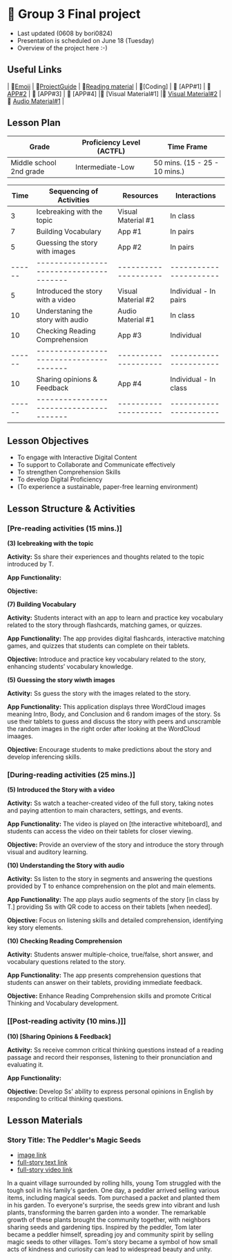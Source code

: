 # 📙 Group 3 Final project 
+ Last updated (0608 by bori0824)
+ Presentation is scheduled on June 18 (Tuesday)
+ Overview of the project here :-)

## Useful Links
| 🔸[Emoji](https://gist.github.com/rxaviers/7360908) | 🔸[ProjectGuide](https://github.com/MK316/Spring2024/blob/main/DLTESOL/project/README.md) | 🔸[Reading material](https://raw.githubusercontent.com/MK316/Spring2024/main/DLTESOL/project/story03.txt) | 🔸[Coding] | 🔸 [APP#1] | 🔸 [APP#2](https://bori0824-ImageUnscrambling.hf.space) | 🔸 [APP#3] | 🔸 [APP#4] |🔸 [Visual Material#1] |🔸 [Visual Material#2](https://ai.invideo.io/watch/O5Q4fOeVnoH) |🔸 [Audio Material#1](https://bori0824-multitts.hf.space) |

## Lesson Plan

|             Grade            |     Proficiency Level (ACTFL)     |              Time Frame             |
|------------------------------|-----------------------------------|-------------------------------------|
|   Middle school 2nd grade    |         Intermediate-Low          |   50 mins.   (15 - 25 - 10 mins.)   |


|  Time |        Sequencing of Activities       |     Resources      |      Interactions     |
|-------|---------------------------------------|--------------------| ----------------------|
|   3   |       Icebreaking with the topic      | Visual Material #1 |        In class       |
|   7   |         Building Vocabulary           |        App #1      |        In pairs       |     
|   5   |    Guessing the story with images     |        App #2      |        In pairs       |  
|------ |---------------------------------------|--------------------| ----------------------|   
|   5   |   Introduced the story with a video   | Visual Material #2 | Individual - In pairs |
|  10   |   Understaning the story with audio   |  Audio Material #1 |        In class       |     
|  10   |    Checking Reading Comprehension     |        App #3      |       Individual      | 
|------ |---------------------------------------|--------------------| ----------------------|   
|  10   |     Sharing opinions & Feedback       |        App #4      | Individual - In class |     
|------ |---------------------------------------|--------------------| ----------------------| 

## Lesson Objectives 
+ To engage with Interactive Digital Content
+ To support to Collaborate and Communicate effectively
+ To strengthen Comprehension Skills
+ To develop Digital Proficiency
+ (To experience a sustainable, paper-free learning environment)
  
## Lesson Structure & Activities
### [Pre-reading activities (15 mins.)]
**(3) Icebreaking with the topic**

**Activity:** Ss share their experiences and thoughts related to the topic introduced by T.

**App Functionality:**

**Objective:**


**(7) Building Vocabulary**

**Activity:** Students interact with an app to learn and practice key vocabulary related to the story through flashcards, matching games, or quizzes.

**App Functionality:** The app provides digital flashcards, interactive matching games, and quizzes that students can complete on their tablets.

**Objective:** Introduce and practice key vocabulary related to the story, enhancing students’ vocabulary knowledge.


**(5) Guessing the story wiwth images**

**Activity:** Ss guess the story with the images related to the story. 

**App Functionality:** This application displays three WordCloud images meaning Intro, Body, and Conclusion and 6 random images of the story. Ss use their tablets to guess and discuss the story with peers and unscramble the random images in the right order after looking at the WordCloud imaages.

**Objective:** Encourage students to make predictions about the story and develop inferencing skills.



### [During-reading activities (25 mins.)]
**(5) Introduced the Story with a video** 

**Activity:** Ss watch a teacher-created video of the full story, taking notes and paying attention to main characters, settings, and events.

**App Functionality:** The video is played on [the interactive whiteboard], and students can access the video on their tablets for closer viewing.

**Objective:** Provide an overview of the story and introduce the story through visual and auditory learning.


**(10) Understanding the Story with audio**

**Activity:** Ss listen to the story in segments and answering the questions provided by T to enhance comprehension on the plot and main elements.

**App Functionality:** The app plays audio segments of the story [in class by T.] providing Ss with QR code to access on their tablets [when needed].

**Objective:** Focus on listening skills and detailed comprehension, identifying key story elements.


**(10) Checking Reading Comprehension** 

**Activity:** Students answer multiple-choice, true/false, short answer, and vocabulary questions related to the story.

**App Functionality:** The app presents comprehension questions that students can answer on their tablets, providing immediate feedback.

**Objective:** Enhance Reading Comprehension skills and promote Critical Thinking and Vocabulary development.



### [[Post-reading activity (10 mins.)]]
**(10) [Sharing Opinions & Feedback]**

**Activity:** Ss receive common critical thinking questions instead of a reading passage and record their responses, listening to their pronunciation and evaluating it.

**App Functionality:** 

**Objective:** Develop Ss' ability to express personal opinions in English by responding to critical thinking questions.


## Lesson Materials

### Story Title: The Peddler's Magic Seeds 
+ [image link](https://github.com/MK316/Spring2024/blob/main/DLTESOL/project/Story03.png) 
+ [full-story text link](https://raw.githubusercontent.com/MK316/Spring2024/main/DLTESOL/project/story03.txt)
+ [full-story video link]( https://ai.invideo.io/watch/O5Q4fOeVnoH )

**<Synopsis>**
In a quaint village surrounded by rolling hills, young Tom struggled with the tough soil in his family's garden. One day, a peddler arrived selling various items, including magical seeds. Tom purchased a packet and planted them in his garden. To everyone's surprise, the seeds grew into vibrant and lush plants, transforming the barren garden into a wonder. The remarkable growth of these plants brought the community together, with neighbors sharing seeds and gardening tips. Inspired by the peddler, Tom later became a peddler himself, spreading joy and community spirit by selling magic seeds to other villages. Tom's story became a symbol of how small acts of kindness and curiosity can lead to widespread beauty and unity.


